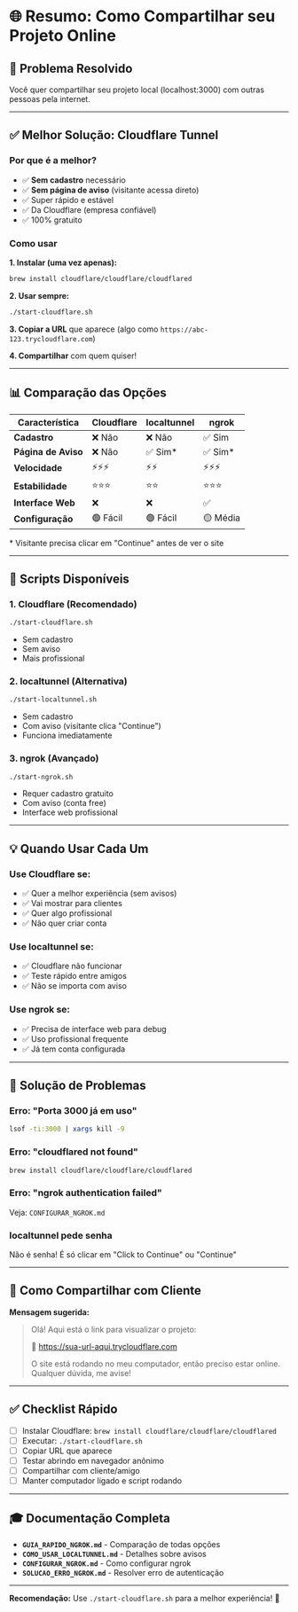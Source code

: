 # 🌐 Resumo: Como Compartilhar seu Projeto Online

## 🎯 Problema Resolvido

Você quer compartilhar seu projeto local (localhost:3000) com outras pessoas pela internet.

---

## ✅ Melhor Solução: Cloudflare Tunnel

### Por que é a melhor?
- ✅ **Sem cadastro** necessário
- ✅ **Sem página de aviso** (visitante acessa direto)
- ✅ Super rápido e estável
- ✅ Da Cloudflare (empresa confiável)
- ✅ 100% gratuito

### Como usar

**1. Instalar (uma vez apenas):**
```bash
brew install cloudflare/cloudflare/cloudflared
```

**2. Usar sempre:**
```bash
./start-cloudflare.sh
```

**3. Copiar a URL** que aparece (algo como `https://abc-123.trycloudflare.com`)

**4. Compartilhar** com quem quiser!

---

## 📊 Comparação das Opções

| Característica | Cloudflare | localtunnel | ngrok |
|----------------|------------|-------------|-------|
| **Cadastro** | ❌ Não | ❌ Não | ✅ Sim |
| **Página de Aviso** | ❌ Não | ✅ Sim* | ✅ Sim* |
| **Velocidade** | ⚡⚡⚡ | ⚡⚡ | ⚡⚡⚡ |
| **Estabilidade** | ⭐⭐⭐ | ⭐⭐ | ⭐⭐⭐ |
| **Interface Web** | ❌ | ❌ | ✅ |
| **Configuração** | 🟢 Fácil | 🟢 Fácil | 🟡 Média |

\* Visitante precisa clicar em "Continue" antes de ver o site

---

## 🚀 Scripts Disponíveis

### 1. Cloudflare (Recomendado)
```bash
./start-cloudflare.sh
```
- Sem cadastro
- Sem aviso
- Mais profissional

### 2. localtunnel (Alternativa)
```bash
./start-localtunnel.sh
```
- Sem cadastro
- Com aviso (visitante clica "Continue")
- Funciona imediatamente

### 3. ngrok (Avançado)
```bash
./start-ngrok.sh
```
- Requer cadastro gratuito
- Com aviso (conta free)
- Interface web profissional

---

## 💡 Quando Usar Cada Um

### Use Cloudflare se:
- ✅ Quer a melhor experiência (sem avisos)
- ✅ Vai mostrar para clientes
- ✅ Quer algo profissional
- ✅ Não quer criar conta

### Use localtunnel se:
- ✅ Cloudflare não funcionar
- ✅ Teste rápido entre amigos
- ✅ Não se importa com aviso

### Use ngrok se:
- ✅ Precisa de interface web para debug
- ✅ Uso profissional frequente
- ✅ Já tem conta configurada

---

## 🔧 Solução de Problemas

### Erro: "Porta 3000 já em uso"
```bash
lsof -ti:3000 | xargs kill -9
```

### Erro: "cloudflared not found"
```bash
brew install cloudflare/cloudflare/cloudflared
```

### Erro: "ngrok authentication failed"
Veja: `CONFIGURAR_NGROK.md`

### localtunnel pede senha
Não é senha! É só clicar em "Click to Continue" ou "Continue"

---

## 📝 Como Compartilhar com Cliente

**Mensagem sugerida:**

> Olá! Aqui está o link para visualizar o projeto:
> 
> 🔗 https://sua-url-aqui.trycloudflare.com
> 
> O site está rodando no meu computador, então preciso estar online.
> Qualquer dúvida, me avise!

---

## ✅ Checklist Rápido

- [ ] Instalar Cloudflare: `brew install cloudflare/cloudflare/cloudflared`
- [ ] Executar: `./start-cloudflare.sh`
- [ ] Copiar URL que aparece
- [ ] Testar abrindo em navegador anônimo
- [ ] Compartilhar com cliente/amigo
- [ ] Manter computador ligado e script rodando

---

## 🎓 Documentação Completa

- **`GUIA_RAPIDO_NGROK.md`** - Comparação de todas opções
- **`COMO_USAR_LOCALTUNNEL.md`** - Detalhes sobre avisos
- **`CONFIGURAR_NGROK.md`** - Como configurar ngrok
- **`SOLUCAO_ERRO_NGROK.md`** - Resolver erro de autenticação

---

**Recomendação:** Use `./start-cloudflare.sh` para a melhor experiência! 🚀
